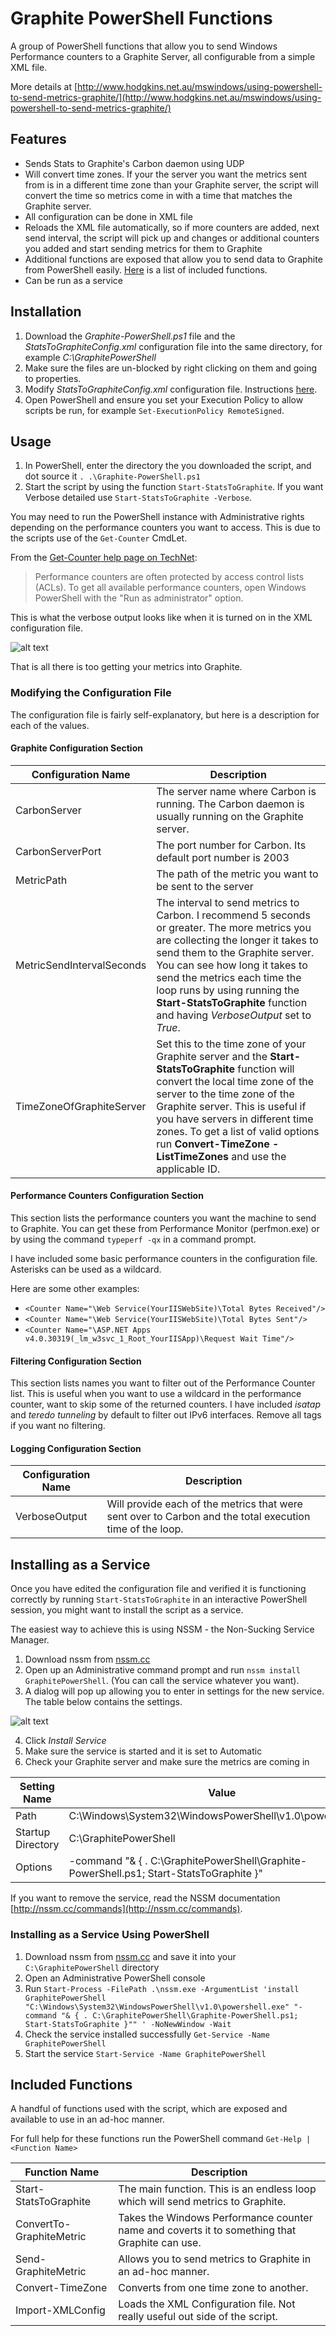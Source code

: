 # Graphite PowerShell Functions

A group of PowerShell functions that allow you to send Windows Performance counters to a Graphite Server, all configurable from a simple XML file.

More details at [http://www.hodgkins.net.au/mswindows/using-powershell-to-send-metrics-graphite/](http://www.hodgkins.net.au/mswindows/using-powershell-to-send-metrics-graphite/)

## Features

* Sends Stats to Graphite's Carbon daemon using UDP
* Will convert time zones. If your the server you want the metrics sent from is in a different time zone than your Graphite server, the script will convert the time so metrics come in with a time that matches the Graphite server.
* All configuration can be done in XML file
* Reloads the XML file automatically, so if more counters are added, next send interval, the script will pick up and changes or additional counters you added and start sending metrics for them to Graphite
* Additional functions are exposed that allow you to send data to Graphite from PowerShell easily. [Here](#functions) is a list of included functions.
* Can be run as a service

## Installation

1. Download the *Graphite-PowerShell.ps1* file and the *StatsToGraphiteConfig.xml* configuration file into the same directory, for example *C:\GraphitePowerShell*
2. Make sure the files are un-blocked by right clicking on them and going to properties.
3. Modify *StatsToGraphiteConfig.xml* configuration file. Instructions [here](#config).
4. Open PowerShell and ensure you set your Execution Policy to allow scripts be run, for example `Set-ExecutionPolicy RemoteSigned`.

## Usage

1. In PowerShell, enter the directory the you downloaded the script, and dot source it `. .\Graphite-PowerShell.ps1`
2. Start the script by using the function `Start-StatsToGraphite`. If you want Verbose detailed use `Start-StatsToGraphite -Verbose`.

You may need to run the PowerShell instance with Administrative rights depending on the performance counters you want to access. This is due to the scripts use of the `Get-Counter` CmdLet. 

From the [Get-Counter help page on TechNet](http://technet.microsoft.com/library/963e9e51-4232-4ccf-881d-c2048ff35c2a(v=wps.630).aspx):

> Performance counters are often protected by access control lists (ACLs). To get all available performance counters, open Windows PowerShell with the "Run as administrator" option.

This is what the verbose output looks like when it is turned on in the XML configuration file.

![alt text](http://i.imgur.com/G3pwnhf.jpg "Verbose")

That is all there is too getting your metrics into Graphite.

### Modifying the Configuration File

The configuration file is fairly self-explanatory, but here is a description for each of the values.

#### <a name="config"></a>Graphite Configuration Section

Configuration Name | Description
--- | ---
CarbonServer | The server name where Carbon is running. The Carbon daemon is usually running on the Graphite server.
CarbonServerPort | The port number for Carbon. Its default port number is 2003
MetricPath | The path of the metric you want to be sent to the server
MetricSendIntervalSeconds | The interval to send metrics to Carbon. I recommend 5 seconds or greater. The more metrics you are collecting the longer it takes to send them to the Graphite server. You can see how long it takes to send the metrics each time the loop runs by using running the **Start-StatsToGraphite** function and having *VerboseOutput* set to *True*.
TimeZoneOfGraphiteServer | Set this to the time zone of your Graphite server and the **Start-StatsToGraphite** function will convert the local time zone of the server to the time zone of the Graphite server. This is useful if you have servers in different time zones. To get a list of valid options run **Convert-TimeZone -ListTimeZones** and use the applicable ID.

#### Performance Counters Configuration Section

This section lists the performance counters you want the machine to send to Graphite. You can get these from Performance Monitor (perfmon.exe) or by using the command `typeperf -qx` in a command prompt.

I have included some basic performance counters in the configuration file. Asterisks can be used as a wildcard.

Here are some other examples:

* `<Counter Name="\Web Service(YourIISWebSite)\Total Bytes Received"/>`
* `<Counter Name="\Web Service(YourIISWebSite)\Total Bytes Sent"/>`
* `<Counter Name="\ASP.NET Apps v4.0.30319(_lm_w3svc_1_Root_YourIISApp)\Request Wait Time"/>`

#### Filtering Configuration Section

This section lists names you want to filter out of the Performance Counter list. This is useful when you want to use a wildcard in the performance counter, want to skip some of the returned counters. I have included *isatap* and *teredo tunneling* by default to filter out IPv6 interfaces. Remove all <MetricFilter> tags if you want no filtering.

#### Logging Configuration Section
Configuration Name | Description
--- | ---
VerboseOutput | Will provide each of the metrics that were sent over to Carbon and the total execution time of the loop.

## Installing as a Service

Once you have edited the configuration file and verified it is functioning correctly by running `Start-StatsToGraphite` in an interactive PowerShell session, you might want to install the script as a service.

The easiest way to achieve this is using NSSM - the Non-Sucking Service Manager.

1. Download nssm from [nssm.cc](http://nssm.cc)
2. Open up an Administrative command prompt and run `nssm install GraphitePowerShell`. (You can call the service whatever you want).
3. A dialog will pop up allowing you to enter in settings for the new service. The table below contains the settings.

![alt text](http://i.imgur.com/xkiRZgu.jpg "NSSM Dialog")

4. Click *Install Service*
5. Make sure the service is started and it is set to Automatic
6. Check your Graphite server and make sure the metrics are coming in

Setting Name | Value
--- | ---
Path | C:\Windows\System32\WindowsPowerShell\v1.0\powershell.exe
Startup Directory | C:\GraphitePowerShell
Options | -command "& { . C:\GraphitePowerShell\Graphite-PowerShell.ps1; Start-StatsToGraphite }"

If you want to remove the service, read the NSSM documentation [http://nssm.cc/commands](http://nssm.cc/commands).

### Installing as a Service Using PowerShell
1. Download nssm from [nssm.cc](http://nssm.cc) and save it into your `C:\GraphitePowerShell` directory
2. Open an Administrative PowerShell console
3. Run `Start-Process -FilePath .\nssm.exe -ArgumentList 'install GraphitePowerShell "C:\Windows\System32\WindowsPowerShell\v1.0\powershell.exe" "-command "& { . C:\GraphitePowerShell\Graphite-PowerShell.ps1; Start-StatsToGraphite }"" ' -NoNewWindow -Wait`
4. Check the service installed successfully `Get-Service -Name GraphitePowerShell`
5. Start the service `Start-Service -Name GraphitePowerShell`

## <a name="functions">Included Functions

A handful of functions used with the script, which are exposed and available to use in an ad-hoc manner.

For full help for these functions run the PowerShell command `Get-Help | <Function Name>`

Function Name | Description
--- | ---
Start-StatsToGraphite | The main function. This is an endless loop which will send metrics to Graphite. 
ConvertTo-GraphiteMetric | Takes the Windows Performance counter name and coverts it to something that Graphite can use.
Send-GraphiteMetric | Allows you to send metrics to Graphite in an ad-hoc manner.
Convert-TimeZone | Converts from one time zone to another.
Import-XMLConfig | Loads the XML Configuration file. Not really useful out side of the script.
